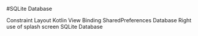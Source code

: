 #SQLite Database

Constraint Layout
Kotlin View Binding
SharedPreferences Database
Right use of splash screen
SQLite Database
